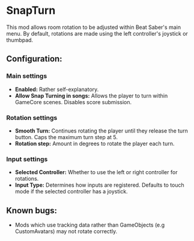 # SnapTurn
This mod allows room rotation to be adjusted within Beat Saber's main menu. By default, rotations are made using the left controller's joystick or thumbpad.

## Configuration:
### Main settings
* **Enabled:** Rather self-explanatory.
* **Allow Snap Turning in songs:** Allows the player to turn within GameCore scenes. Disables score submission.
### Rotation settings
* **Smooth Turn:** Continues rotating the player until they release the turn button. Caps the maximum turn step at 5.
* **Rotation step:** Amount in degrees to rotate the player each turn.
### Input settings
* **Selected Controller:** Whether to use the left or right controller for rotations.
* **Input Type:** Determines how inputs are registered. Defaults to touch mode if the selected controller has a joystick.

## Known bugs:
* Mods which use tracking data rather than GameObjects (e.g CustomAvatars) may not rotate correctly.

